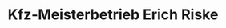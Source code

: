 ---
title: "Kfz-Meisterbetrieb Erich Riske"
url: /peine/kfz-meisterbetrieb-erich-riske/
shop: Autowerkstatt
---
